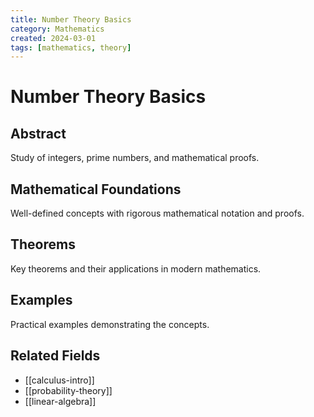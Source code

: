 ```yaml
---
title: Number Theory Basics
category: Mathematics
created: 2024-03-01
tags: [mathematics, theory]
---
```


# Number Theory Basics

## Abstract

Study of integers, prime numbers, and mathematical proofs.

## Mathematical Foundations

Well-defined concepts with rigorous mathematical notation and proofs.

## Theorems

Key theorems and their applications in modern mathematics.

## Examples

Practical examples demonstrating the concepts.

## Related Fields

- [[calculus-intro]]
- [[probability-theory]]
- [[linear-algebra]]
